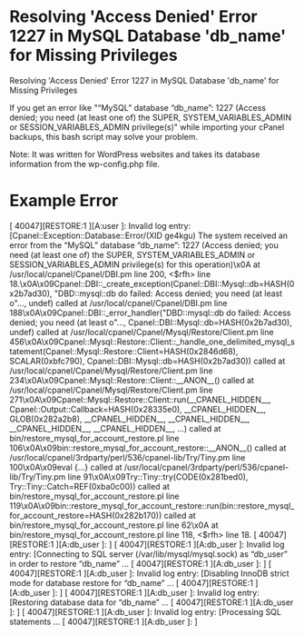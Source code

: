 # Resolving 'Access Denied' Error 1227 in MySQL Database 'db_name' for Missing Privileges
Resolving 'Access Denied' Error 1227 in MySQL Database 'db_name' for Missing Privileges

If you get an error like "“MySQL” database “db_name”: 1227 (Access denied; you need (at least one of) the SUPER, SYSTEM_VARIABLES_ADMIN or SESSION_VARIABLES_ADMIN privilege(s)" while importing your cPanel backups, this bash script may solve your problem.

Note: It was written for WordPress websites and takes its database information from the wp-config.php file.

# Example Error

[ 40047][RESTORE:1 ][A:user       ]:               Invalid log entry: [Cpanel::Exception::Database::Error/(XID ge4kgu) The system received an error from the “MySQL” database “db_name”: 1227 (Access denied; you need (at least one of) the SUPER, SYSTEM_VARIABLES_ADMIN or SESSION_VARIABLES_ADMIN privilege(s) for this operation)\x0A at /usr/local/cpanel/Cpanel/DBI.pm line 200, <$rfh> line 18.\x0A\x09Cpanel::DBI::_create_exception(Cpanel::DBI::Mysql::db=HASH(0x2b7ad30), "DBD::mysql::db do failed: Access denied; you need (at least o"..., undef) called at /usr/local/cpanel/Cpanel/DBI.pm line 188\x0A\x09Cpanel::DBI::_error_handler("DBD::mysql::db do failed: Access denied; you need (at least o"..., Cpanel::DBI::Mysql::db=HASH(0x2b7ad30), undef) called at /usr/local/cpanel/Cpanel/Mysql/Restore/Client.pm line 456\x0A\x09Cpanel::Mysql::Restore::Client::_handle_one_delimited_mysql_statement(Cpanel::Mysql::Restore::Client=HASH(0x2846d68), SCALAR(0xbfc790), Cpanel::DBI::Mysql::db=HASH(0x2b7ad30)) called at /usr/local/cpanel/Cpanel/Mysql/Restore/Client.pm line 234\x0A\x09Cpanel::Mysql::Restore::Client::__ANON__() called at /usr/local/cpanel/Cpanel/Mysql/Restore/Client.pm line 271\x0A\x09Cpanel::Mysql::Restore::Client::run(__CPANEL_HIDDEN__, Cpanel::Output::Callback=HASH(0x28335e0), __CPANEL_HIDDEN__, GLOB(0x282a2b8), __CPANEL_HIDDEN__, __CPANEL_HIDDEN__, __CPANEL_HIDDEN__, __CPANEL_HIDDEN__, ...) called at bin/restore_mysql_for_account_restore.pl line 106\x0A\x09bin::restore_mysql_for_account_restore::__ANON__() called at /usr/local/cpanel/3rdparty/perl/536/cpanel-lib/Try/Tiny.pm line 100\x0A\x09eval {...} called at /usr/local/cpanel/3rdparty/perl/536/cpanel-lib/Try/Tiny.pm line 91\x0A\x09Try::Tiny::try(CODE(0x281bed0), Try::Tiny::Catch=REF(0xba0c00)) called at bin/restore_mysql_for_account_restore.pl line 119\x0A\x09bin::restore_mysql_for_account_restore::run(bin::restore_mysql_for_account_restore=HASH(0x282b170)) called at bin/restore_mysql_for_account_restore.pl line 62\x0A at bin/restore_mysql_for_account_restore.pl line 118, <$rfh> line 18.
[ 40047][RESTORE:1 ][A:db_user       ]:               ]
[ 40047][RESTORE:1 ][A:db_user       ]:               Invalid log entry: [Connecting to SQL server (/var/lib/mysql/mysql.sock) as “db_user” in order to restore “db_name” …
[ 40047][RESTORE:1 ][A:db_user       ]:               ]
[ 40047][RESTORE:1 ][A:db_user       ]:               Invalid log entry: [Disabling InnoDB strict mode for database restore for “db_name” …
[ 40047][RESTORE:1 ][A:db_user       ]:               ]
[ 40047][RESTORE:1 ][A:db_user       ]:               Invalid log entry: [Restoring database data for “db_name” …
[ 40047][RESTORE:1 ][A:db_user       ]:               ]
[ 40047][RESTORE:1 ][A:db_user       ]:               Invalid log entry: [Processing SQL statements …
[ 40047][RESTORE:1 ][A:db_user       ]:               ]
